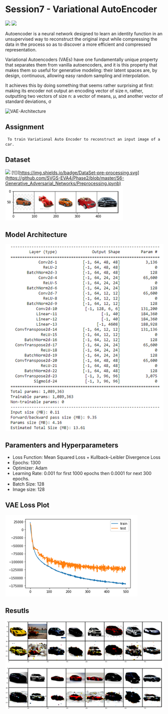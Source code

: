 # Session7 - Variational AutoEncoder 
[![](https://img.shields.io/badge/Website-green.svg)]() [![](https://colab.research.google.com/assets/colab-badge.svg)](https://github.com/SVGS-EVA4/Phase2/blob/master/S7-Variational_AutoEncoders/VAE_Final.ipynb) 

Autoencoder is a neural network designed to learn an identity function in an unsupervised way to reconstruct the original input while compressing the data in the process so as to discover a more efficient and compressed representation.

Variational Autoencoders (VAEs) have one fundamentally unique property that separates them from vanilla autoencoders, and it is this property that makes them so useful for generative modeling: their latent spaces are, by design, continuous, allowing easy random sampling and interpolation.

It achieves this by doing something that seems rather surprising at first: making its encoder not output an encoding vector of size n, rather, outputting two vectors of size n: a vector of means, μ, and another vector of standard deviations, σ

![VAE-Architecture]()

## **Assignment**

     To train Variational Auto Encoder to reconstruct an input image of a car.


## **Dataset**



[![](https://img.shields.io/badge/DataSet-blue.svg)](https://drive.google.com/file/d/1G5sKYPPYAteKzWn6fWsACtIF9W635Frx/view?usp=sharing)
[![](https://img.shields.io/badge/DataSet-pre-processing.svg](https://github.com/SVGS-EVA4/Phase2/blob/master/S6-Generative_Adversarial_Networks/Preprocessing.ipynb)
![](https://raw.githubusercontent.com/SVGS-EVA4/Phase2/master/S7-Variational_AutoEncoders/asset/ds.PNG)


## **Model Architecture**


![](https://raw.githubusercontent.com/SVGS-EVA4/Phase2/master/S7-Variational_AutoEncoders/asset/vae.PNG)


## **Paramenters and Hyperparameters**
* Loss Function: Mean Squared Loss + Kullback–Leibler Divergence Loss
* Epochs: 1300
* Optimizer: Adam
* Learning Rate: 0.001 for first 1000 epochs then 0.0001 for next 300 epochs.
* Batch Size: 128
* Image size: 128


## **VAE Loss Plot**

![](https://raw.githubusercontent.com/SVGS-EVA4/Phase2/master/S7-Variational_AutoEncoders/asset/loss_graph.PNG)

## **Resutls**


![](https://raw.githubusercontent.com/SVGS-EVA4/Phase2/master/S7-Variational_AutoEncoders/asset/eval.PNG)
